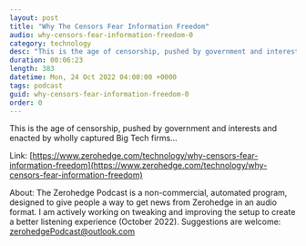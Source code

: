 ```yaml
---
layout: post
title: "Why The Censors Fear Information Freedom"
audio: why-censors-fear-information-freedom-0
category: technology
desc: "This is the age of censorship, pushed by government and interests and enacted by wholly captured Big Tech firms..."
duration: 00:06:23
length: 383
datetime: Mon, 24 Oct 2022 04:00:00 +0000
tags: podcast
guid: why-censors-fear-information-freedom-0
order: 0
---
```

This is the age of censorship, pushed by government and interests and enacted by wholly captured Big Tech firms...

Link: [https://www.zerohedge.com/technology/why-censors-fear-information-freedom](https://www.zerohedge.com/technology/why-censors-fear-information-freedom)

About: The Zerohedge Podcast is a non-commercial, automated program, designed to give people a way to get news from Zerohedge in an audio format.  I am actively working on tweaking and improving the setup to create a better listening experience (October 2022).  Suggestions are welcome: [zerohedgePodcast@outlook.com](mailto:zerohedgePodcast@outlook.com)